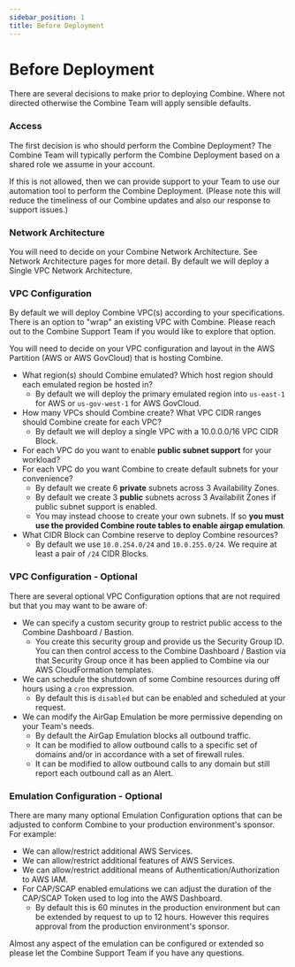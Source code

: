 ```yaml
---
sidebar_position: 1
title: Before Deployment
---
```


# Before Deployment


There are several decisions to make prior to deploying Combine. Where not directed otherwise the Combine Team will apply sensible defaults.

### Access

The first decision is who should perform the Combine Deployment? The Combine Team will typically perform the Combine Deployment based on a shared role we assume in your account.

If this is not allowed, then we can provide support to your Team to use our automation tool to perform the Combine Deployment. (Please note this will reduce the timeliness of our Combine updates and also our response to support issues.)

### Network Architecture

You will need to decide on your Combine Network Architecture. See Network Architecture pages for more detail. By default we will deploy a Single VPC Network Architecture.

### VPC Configuration

By default we will deploy Combine VPC(s) according to your specifications. There is an option to "wrap" an existing VPC with Combine. Please reach out to the Combine Support Team if you would like to explore that option.

You will need to decide on your VPC configuration and layout in the AWS Partition (AWS or AWS GovCloud) that is hosting Combine.

- What region(s) should Combine emulated? Which host region should each emulated region be hosted in?
    - By default we will deploy the primary emulated region into `us-east-1` for AWS or `us-gov-west-1` for AWS GovCloud.
- How many VPCs should Combine create? What VPC CIDR ranges should Combine create for each VPC?
    - By default we will deploy a single VPC with a 10.0.0.0/16 VPC CIDR Block.
- For each VPC do you want to enable **public subnet support** for your workload?
- For each VPC do you want Combine to create default subnets for your convenience?
    - By default we create 6 **private** subnets across 3 Availability Zones.
    - By default we create 3 **public** subnets across 3 Availabilit Zones if public subnet support is enabled.
    - You may instead choose to create your own subnets. If so **you must use the provided Combine route tables to enable airgap emulation**.
- What CIDR Block can Combine reserve to deploy Combine resources?
    - By default we use `10.0.254.0/24` and `10.0.255.0/24`. We require at least a pair of `/24` CIDR Blocks.

### VPC Configuration - Optional

There are several optional VPC Configuration options that are not required but that you may want to be aware of:

- We can specify a custom security group to restrict public access to the Combine Dashboard / Bastion.
    - You create this security group and provide us the Security Group ID. You can then control access to the Combine Dashboard / Bastion via that Security Group once it has been applied to Combine via our AWS CloudFormation templates.
- We can schedule the shutdown of some Combine resources during off hours using a `cron` expression.
    - By default this is `disabled` but can be enabled and scheduled at your request.
- We can modify the AirGap Emulation be more permissive depending on your Team's needs.
    - By default the AirGap Emulation blocks all outbound traffic.
    - It can be modified to allow outbound calls to a specific set of domains and/or in accordance with a set of firewall rules.
    - It can be modified to allow outbound calls to any domain but still report each outbound call as an Alert.

### Emulation Configuration - Optional

There are many many optional Emulation Configuration options that can be adjusted to conform Combine to your production environment's sponsor. For example:

- We can allow/restrict additional AWS Services.
- We can allow/restrict additional features of AWS Services.
- We can allow/restrict additional means of Authentication/Authorization to AWS IAM.
- For CAP/SCAP enabled emulations we can adjust the duration of the CAP/SCAP Token used to log into the AWS Dashboard.
    - By default this is 60 minutes in the production environment but can be extended by request to up to 12 hours. However this requires approval from the production environment's sponsor.

Almost any aspect of the emulation can be configured or extended so please let the Combine Support Team if you have any questions.